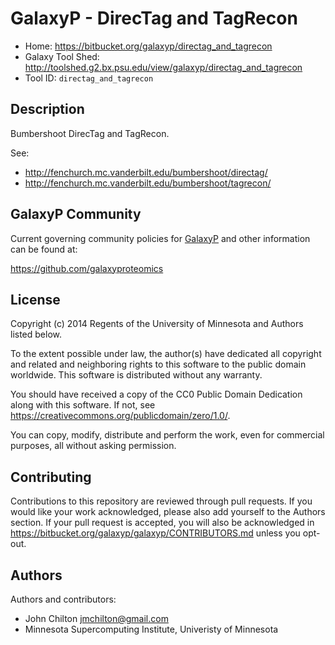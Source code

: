 GalaxyP - DirecTag and TagRecon
===============================

* Home: <https://bitbucket.org/galaxyp/directag_and_tagrecon>
* Galaxy Tool Shed: <http://toolshed.g2.bx.psu.edu/view/galaxyp/directag_and_tagrecon>
* Tool ID: `directag_and_tagrecon`


Description
-----------

Bumbershoot DirecTag and TagRecon.

See:

* <http://fenchurch.mc.vanderbilt.edu/bumbershoot/directag/>
* <http://fenchurch.mc.vanderbilt.edu/bumbershoot/tagrecon/>


GalaxyP Community
-----------------

Current governing community policies for [GalaxyP](https://github.com/galaxyproteomics/) and other information can be found at:

<https://github.com/galaxyproteomics>


License
-------

Copyright (c) 2014 Regents of the University of Minnesota and Authors listed below.

To the extent possible under law, the author(s) have dedicated all copyright and related and neighboring rights to this software to the public domain worldwide. This software is distributed without any warranty.

You should have received a copy of the CC0 Public Domain Dedication along with this software. If not, see <https://creativecommons.org/publicdomain/zero/1.0/>.

You can copy, modify, distribute and perform the work, even for commercial purposes, all without asking permission.


Contributing
------------

Contributions to this repository are reviewed through pull requests. If you would like your work acknowledged, please also add yourself to the Authors section. If your pull request is accepted, you will also be acknowledged in <https://bitbucket.org/galaxyp/galaxyp/CONTRIBUTORS.md> unless you opt-out.


Authors
-------

Authors and contributors:

* John Chilton <jmchilton@gmail.com>
* Minnesota Supercomputing Institute, Univeristy of Minnesota
